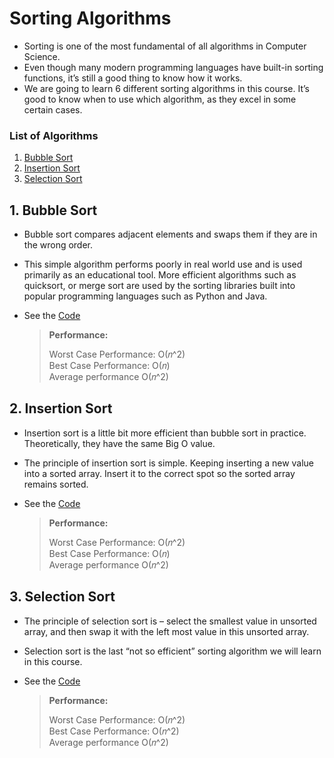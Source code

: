 # Sorting Algorithms

- Sorting is one of the most fundamental of all algorithms in Computer Science.
- Even though many modern programming languages have built-in sorting functions, it’s still a good thing to know how it works.
- We are going to learn 6 different sorting algorithms in this course. It’s good to know when to use which algorithm, as they excel in some certain cases.

### List of Algorithms

1. [Bubble Sort](#1-bubble-sort)
2. [Insertion Sort](#2-insertion-sort)
3. [Selection Sort](#3-selection-sort)

## 1. Bubble Sort

- Bubble sort compares adjacent elements and swaps them if they are in the wrong order.
- This simple algorithm performs poorly in real world use and is used primarily as an educational tool. More efficient algorithms such as quicksort, or merge sort are used by the sorting libraries built into popular programming languages such as Python and Java.
- See the [Code](/Sorting%20Algorithms/0_Bubble%20Sort/bubbleSort.js)

  > **Performance:**
  >
  > Worst Case Performance: O(𝑛^2)  
  > Best Case Performance: O(𝑛)  
  > Average performance O(𝑛^2)

## 2. Insertion Sort

- Insertion sort is a little bit more efficient than bubble sort in practice. Theoretically, they have the same Big O value.
- The principle of insertion sort is simple. Keeping inserting a new value into a sorted array. Insert it to the correct spot so the sorted array remains sorted.
- See the [Code](/Sorting%20Algorithms/1_Insertion%20Sort/insertionSort.js)

  > **Performance:**
  >
  > Worst Case Performance: O(𝑛^2)  
  > Best Case Performance: O(𝑛)  
  > Average performance O(𝑛^2)

## 3. Selection Sort

- The principle of selection sort is – select the smallest value in unsorted array, and then swap it with the left most value in this unsorted array.
- Selection sort is the last “not so efficient” sorting algorithm we will learn in this course.
- See the [Code](/Sorting%20Algorithms/2_Selection%20Sort/selectionSort.js)

  > **Performance:**
  >
  > Worst Case Performance: O(𝑛^2)  
  > Best Case Performance: O(𝑛^2)  
  > Average performance O(𝑛^2)
